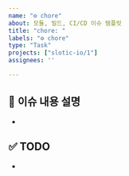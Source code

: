 ```yaml
---
name: "⚙️ chore"
about: 모듈, 빌드, CI/CD 이슈 템플릿
title: "chore: "
labels: "⚙️ chore"
type: "Task"
projects: ["slotic-io/1"]
assignees: ''

---
```


## 📌 이슈 내용 설명
- 

## ✅ TODO
-
